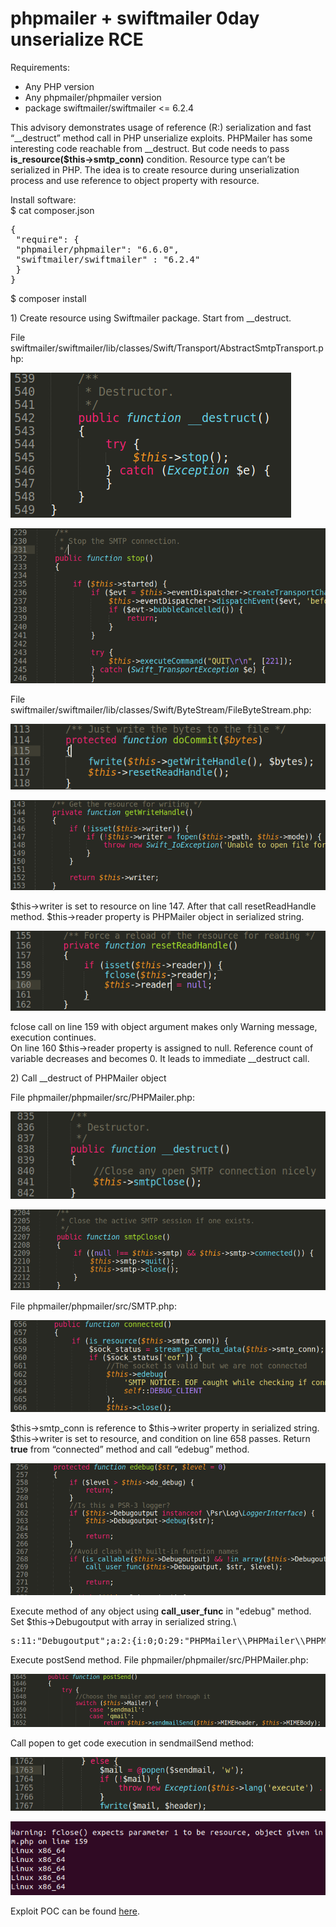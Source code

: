 # phpmailer + swiftmailer 0day unserialize RCE

Requirements:

- Any PHP version
- Any phpmailer/phpmailer version
- package swiftmailer/swiftmailer &lt;= 6.2.4

This advisory demonstrates usage of reference (R:) serialization and fast “\_\_destruct” method call in PHP unserialize exploits. PHPMailer has some interesting code reachable from \_\_destruct. But code needs to pass **is\_resource(\$this-&gt;smtp\_conn)** condition. Resource type can’t be serialized in PHP. The idea is to create resource during unserialization process and use reference to object property with resource.

Install software:\
$ cat composer.json
<pre>
{
 "require": {
 "phpmailer/phpmailer": "6.6.0",
 "swiftmailer/swiftmailer" : "6.2.4"
 }
}
</pre>
$ composer install

1\) Create resource using Swiftmailer package. Start from \_\_destruct.

File swiftmailer/swiftmailer/lib/classes/Swift/Transport/AbstractSmtpTransport.php:

![](./images/phpmailer_unserialize_rce_0day_html_2270caefe4211aa5.png)

![](./images/phpmailer_unserialize_rce_0day_html_5a83af6c74ccd143.png)

File swiftmailer/swiftmailer/lib/classes/Swift/ByteStream/FileByteStream.php:

![](./images/phpmailer_unserialize_rce_0day_html_87d0f60dab07cdba.png)

![](./images/phpmailer_unserialize_rce_0day_html_82efcdc1f28d4e1e.png)

$this→writer is set to resource on line 147. After that call resetReadHandle method. $this→reader property is PHPMailer object in serialized string.

![](./images/phpmailer_unserialize_rce_0day_html_2fa2985872d95ccb.png)

fclose call on line 159 with object argument makes only Warning message, execution continues.\
On line 160 $this→reader property is assigned to null. Reference count of variable decreases and becomes 0. It leads to immediate \_\_destruct call.

2\) Call \_\_destruct of PHPMailer object

File phpmailer/phpmailer/src/PHPMailer.php:

![](./images/phpmailer_unserialize_rce_0day_html_1b7bcd126d144ed3.png)

![](./images/phpmailer_unserialize_rce_0day_html_7424093bf4a5dec4.png)

File phpmailer/phpmailer/src/SMTP.php:

![](./images/phpmailer_unserialize_rce_0day_html_6aaad81560a0eee8.png)

$this→smtp\_conn is reference to $this→writer property in serialized string. $this→writer is set to resource, and condition on line 658 passes. Return **true** from “connected” method and call “edebug” method.

![](./images/phpmailer_unserialize_rce_0day_html_d1abe01062b81bd3.png)

Execute method of any object using **call\_user\_func** in "edebug" method. Set $this→Debugoutput with array in serialized string.\

<pre>s:11:"Debugoutput";a:2:{i:0;O:29:"PHPMailer\\PHPMailer\\PHPMailer":2:{s:6:"Mailer";s:8:"sendmail";s:8:"Sendmail";s:22:"/bin/sh -c "uname -sp"";}i:1;s:8:"postSend";}}}</pre>

Execute postSend method. File phpmailer/phpmailer/src/PHPMailer.php:

![](./images/phpmailer_unserialize_rce_0day_html_c719b43ded18974e.png)

Call popen to get code execution in sendmailSend method:

![](./images/phpmailer_unserialize_rce_0day_html_a6057fd7d6a949ab.png)

![](./images/phpmailer_unserialize_rce_0day_html_475e2fc5d3ed88e6.png)

Exploit POC can be found [here](./phpmailer_poc.php).
